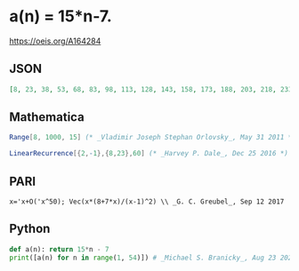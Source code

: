# a\(n\) \= 15\*n\-7\.
https://oeis.org/A164284
## JSON
```JSON
[8, 23, 38, 53, 68, 83, 98, 113, 128, 143, 158, 173, 188, 203, 218, 233, 248, 263, 278, 293, 308, 323, 338, 353, 368, 383, 398, 413, 428, 443, 458, 473, 488, 503, 518, 533, 548, 563, 578, 593, 608, 623, 638, 653, 668, 683, 698, 713, 728, 743, 758, 773, 788]
```
## Mathematica
```Mathematica
Range[8, 1000, 15] (* _Vladimir Joseph Stephan Orlovsky_, May 31 2011 *)
```
```Mathematica
LinearRecurrence[{2,-1},{8,23},60] (* _Harvey P. Dale_, Dec 25 2016 *)
```
## PARI
```PARI
x='x+O('x^50); Vec(x*(8+7*x)/(x-1)^2) \\ _G. C. Greubel_, Sep 12 2017
```
## Python
```Python
def a(n): return 15*n - 7
print([a(n) for n in range(1, 54)]) # _Michael S. Branicky_, Aug 23 2021
```
